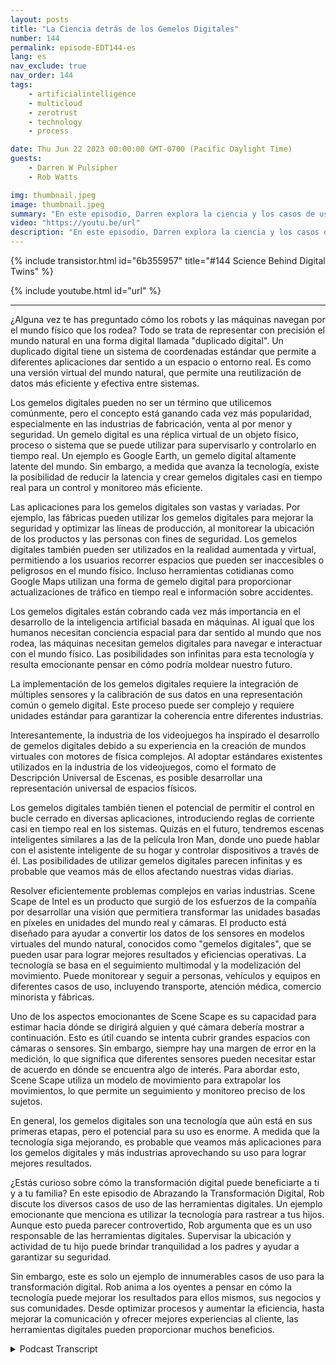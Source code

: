 ```yaml
---
layout: posts
title: "La Ciencia detrás de los Gemelos Digitales"
number: 144
permalink: episode-EDT144-es
lang: es
nav_exclude: true
nav_order: 144
tags:
    - artificialintelligence
    - multicloud
    - zerotrust
    - technology
    - process

date: Thu Jun 22 2023 00:00:00 GMT-0700 (Pacific Daylight Time)
guests:
    - Darren W Pulsipher
    - Rob Watts

img: thumbnail.jpeg
image: thumbnail.jpeg
summary: "En este episodio, Darren explora la ciencia y los casos de uso detrás de la tecnología de gemelos digitales con el arquitecto principal de ScheneScape de Intel."
video: "https://youtu.be/url"
description: "En este episodio, Darren explora la ciencia y los casos de uso detrás de la tecnología de gemelos digitales con el arquitecto principal de ScheneScape de Intel."
---
```


<div>
{% include transistor.html id="6b355957" title="#144 Science Behind Digital Twins" %}

{% include youtube.html id="url" %}
</div>

---

¿Alguna vez te has preguntado cómo los robots y las máquinas navegan por el mundo físico que los rodea? Todo se trata de representar con precisión el mundo natural en una forma digital llamada "duplicado digital". Un duplicado digital tiene un sistema de coordenadas estándar que permite a diferentes aplicaciones dar sentido a un espacio o entorno real. Es como una versión virtual del mundo natural, que permite una reutilización de datos más eficiente y efectiva entre sistemas.

Los gemelos digitales pueden no ser un término que utilicemos comúnmente, pero el concepto está ganando cada vez más popularidad, especialmente en las industrias de fabricación, venta al por menor y seguridad. Un gemelo digital es una réplica virtual de un objeto físico, proceso o sistema que se puede utilizar para supervisarlo y controlarlo en tiempo real. Un ejemplo es Google Earth, un gemelo digital altamente latente del mundo. Sin embargo, a medida que avanza la tecnología, existe la posibilidad de reducir la latencia y crear gemelos digitales casi en tiempo real para un control y monitoreo más eficiente.

Las aplicaciones para los gemelos digitales son vastas y variadas. Por ejemplo, las fábricas pueden utilizar los gemelos digitales para mejorar la seguridad y optimizar las líneas de producción, al monitorear la ubicación de los productos y las personas con fines de seguridad. Los gemelos digitales también pueden ser utilizados en la realidad aumentada y virtual, permitiendo a los usuarios recorrer espacios que pueden ser inaccesibles o peligrosos en el mundo físico. Incluso herramientas cotidianas como Google Maps utilizan una forma de gemelo digital para proporcionar actualizaciones de tráfico en tiempo real e información sobre accidentes.

Los gemelos digitales están cobrando cada vez más importancia en el desarrollo de la inteligencia artificial basada en máquinas. Al igual que los humanos necesitan conciencia espacial para dar sentido al mundo que nos rodea, las máquinas necesitan gemelos digitales para navegar e interactuar con el mundo físico. Las posibilidades son infinitas para esta tecnología y resulta emocionante pensar en cómo podría moldear nuestro futuro.

La implementación de los gemelos digitales requiere la integración de múltiples sensores y la calibración de sus datos en una representación común o gemelo digital. Este proceso puede ser complejo y requiere unidades estándar para garantizar la coherencia entre diferentes industrias.

Interesantemente, la industria de los videojuegos ha inspirado el desarrollo de gemelos digitales debido a su experiencia en la creación de mundos virtuales con motores de física complejos. Al adoptar estándares existentes utilizados en la industria de los videojuegos, como el formato de Descripción Universal de Escenas, es posible desarrollar una representación universal de espacios físicos.

Los gemelos digitales también tienen el potencial de permitir el control en bucle cerrado en diversas aplicaciones, introduciendo reglas de corriente casi en tiempo real en los sistemas. Quizás en el futuro, tendremos escenas inteligentes similares a las de la película Iron Man, donde uno puede hablar con el asistente inteligente de su hogar y controlar dispositivos a través de él. Las posibilidades de utilizar gemelos digitales parecen infinitas y es probable que veamos más de ellos afectando nuestras vidas diarias.

Resolver eficientemente problemas complejos en varias industrias. Scene Scape de Intel es un producto que surgió de los esfuerzos de la compañía por desarrollar una visión que permitiera transformar las unidades basadas en píxeles en unidades del mundo real y cámaras. El producto está diseñado para ayudar a convertir los datos de los sensores en modelos virtuales del mundo natural, conocidos como "gemelos digitales", que se pueden usar para lograr mejores resultados y eficiencias operativas. La tecnología se basa en el seguimiento multimodal y la modelización del movimiento. Puede monitorear y seguir a personas, vehículos y equipos en diferentes casos de uso, incluyendo transporte, atención médica, comercio minorista y fábricas.

Uno de los aspectos emocionantes de Scene Scape es su capacidad para estimar hacia dónde se dirigirá alguien y qué cámara debería mostrar a continuación. Esto es útil cuando se intenta cubrir grandes espacios con cámaras o sensores. Sin embargo, siempre hay una margen de error en la medición, lo que significa que diferentes sensores pueden necesitar estar de acuerdo en dónde se encuentra algo de interés. Para abordar esto, Scene Scape utiliza un modelo de movimiento para extrapolar los movimientos, lo que permite un seguimiento y monitoreo preciso de los sujetos.

En general, los gemelos digitales son una tecnología que aún está en sus primeras etapas, pero el potencial para su uso es enorme. A medida que la tecnología siga mejorando, es probable que veamos más aplicaciones para los gemelos digitales y más industrias aprovechando su uso para lograr mejores resultados.

¿Estás curioso sobre cómo la transformación digital puede beneficiarte a ti y a tu familia? En este episodio de Abrazando la Transformación Digital, Rob discute los diversos casos de uso de las herramientas digitales. Un ejemplo emocionante que menciona es utilizar la tecnología para rastrear a tus hijos. Aunque esto pueda parecer controvertido, Rob argumenta que es un uso responsable de las herramientas digitales. Supervisar la ubicación y actividad de tu hijo puede brindar tranquilidad a los padres y ayudar a garantizar su seguridad.

Sin embargo, este es solo un ejemplo de innumerables casos de uso para la transformación digital. Rob anima a los oyentes a pensar en cómo la tecnología puede mejorar los resultados para ellos mismos, sus negocios y sus comunidades. Desde optimizar procesos y aumentar la eficiencia, hasta mejorar la comunicación y ofrecer mejores experiencias al cliente, las herramientas digitales pueden proporcionar muchos beneficios.



<details>
<summary> Podcast Transcript </summary>

<p></p>

</details>
